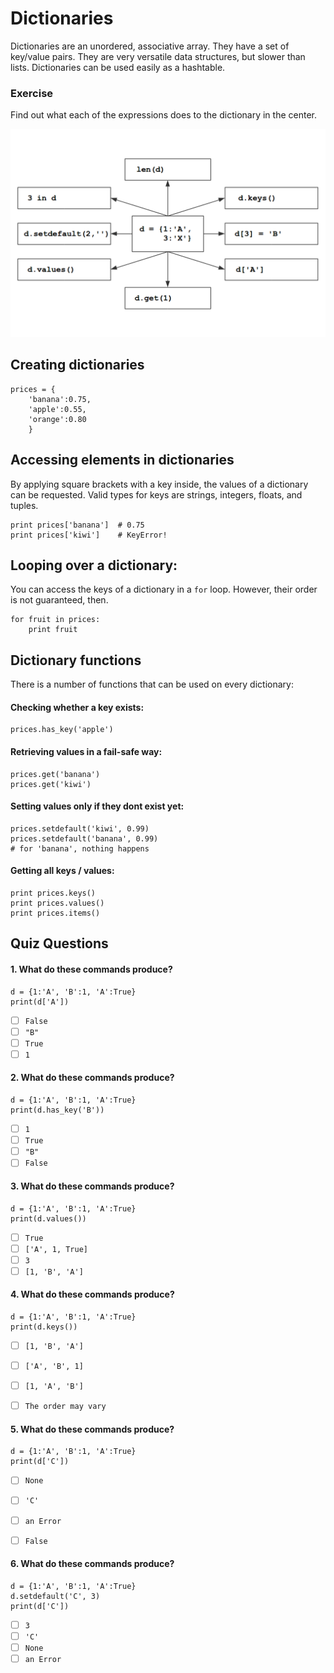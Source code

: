 
# Dictionaries

Dictionaries are an unordered, associative array. They have a set of key/value pairs. They are very versatile data structures, but slower than lists. Dictionaries can be used easily as a hashtable.


### Exercise

Find out what each of the expressions does to the dictionary in the center.

![dict exercise](exercises/dicts.png)


## Creating dictionaries

    prices = {
        'banana':0.75,
        'apple':0.55,
        'orange':0.80
        }

## Accessing elements in dictionaries

By applying square brackets with a key inside, the values of a dictionary can be requested. Valid types for keys are strings, integers, floats, and tuples.

    print prices['banana']  # 0.75
    print prices['kiwi']    # KeyError!

## Looping over a dictionary:

You can access the keys of a dictionary in a `for` loop. However, their order is not guaranteed, then.

    for fruit in prices:
        print fruit

## Dictionary functions

There is a number of functions that can be used on every dictionary:

#### Checking whether a key exists:

    prices.has_key('apple')

#### Retrieving values in a fail-safe way:

    prices.get('banana')
    prices.get('kiwi')

#### Setting values only if they dont exist yet:

    prices.setdefault('kiwi', 0.99)
    prices.setdefault('banana', 0.99)
    # for 'banana', nothing happens

#### Getting all keys / values:

    print prices.keys()
    print prices.values()
    print prices.items()


## Quiz Questions

#### 1. What do these commands produce?

    d = {1:'A', 'B':1, 'A':True}
    print(d['A'])

- [ ] `False`
- [ ] `"B"`
- [ ] `True`
- [ ] `1`

#### 2. What do these commands produce?

    d = {1:'A', 'B':1, 'A':True}
    print(d.has_key('B'))

- [ ] `1`
- [ ] `True`
- [ ] `"B"`
- [ ] `False`

#### 3. What do these commands produce?

    d = {1:'A', 'B':1, 'A':True}
    print(d.values())

- [ ] `True`
- [ ] `['A', 1, True]`
- [ ] `3`
- [ ] `[1, 'B', 'A']`

#### 4. What do these commands produce?

    d = {1:'A', 'B':1, 'A':True}
    print(d.keys())

- [ ] `[1, 'B', 'A']`
- [ ] `['A', 'B', 1]`
- [ ] `[1, 'A', 'B']`
- [ ] `The order may vary`


#### 5. What do these commands produce?

    d = {1:'A', 'B':1, 'A':True}
    print(d['C'])

- [ ] `None`
- [ ] `'C'`
- [ ] `an Error`
- [ ] `False`


#### 6. What do these commands produce?

    d = {1:'A', 'B':1, 'A':True}
    d.setdefault('C', 3)
    print(d['C'])

- [ ] `3`
- [ ] `'C'`
- [ ] `None`
- [ ] `an Error`
